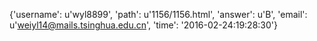 {'username': u'wyl8899', 'path': u'1156/1156.html', 'answer': u'B', 'email': u'weiyl14@mails.tsinghua.edu.cn', 'time': '2016-02-24:19:28:30'}